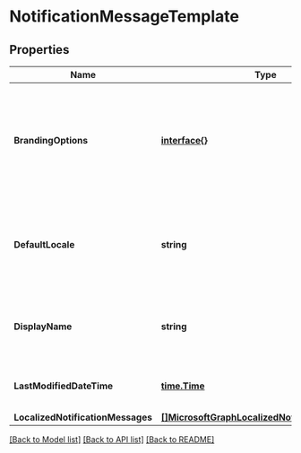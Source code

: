 # NotificationMessageTemplate

## Properties

Name | Type | Description | Notes
------------ | ------------- | ------------- | -------------
**BrandingOptions** | [**interface{}**](.md) | The Message Template Branding Options. Branding is defined in the Intune Admin Console. | [optional] 
**DefaultLocale** | **string** | The default locale to fallback onto when the requested locale is not available. | [optional] 
**DisplayName** | **string** | Display name for the Notification Message Template. | [optional] 
**LastModifiedDateTime** | [**time.Time**](time.Time.md) | DateTime the object was last modified. | [optional] 
**LocalizedNotificationMessages** | [**[]MicrosoftGraphLocalizedNotificationMessage**](microsoft.graph.localizedNotificationMessage.md) |  | [optional] 

[[Back to Model list]](../README.md#documentation-for-models) [[Back to API list]](../README.md#documentation-for-api-endpoints) [[Back to README]](../README.md)


